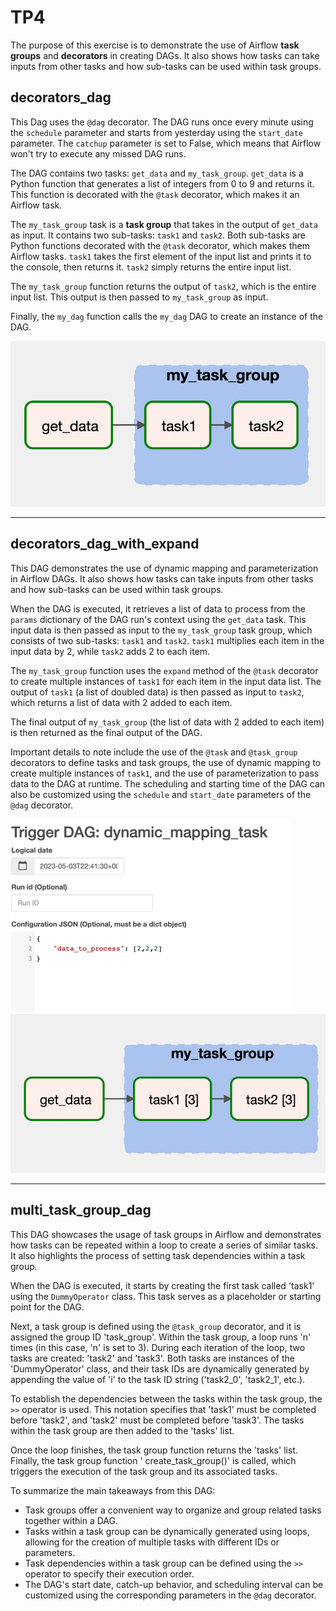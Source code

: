 # TP4

The purpose of this exercise is to demonstrate the use of Airflow **task groups** and **decorators** in creating DAGs.
It also shows how tasks can take inputs from other tasks and how sub-tasks can be used within task groups.

## decorators_dag

This Dag uses the `@dag` decorator. The DAG runs once
every minute using the `schedule` parameter and starts from yesterday using the `start_date` parameter. The `catchup`
parameter is set to False, which means that Airflow won't try to execute any missed DAG runs.

The DAG contains two tasks: `get_data` and `my_task_group`. `get_data` is a Python function that generates a list of
integers from 0 to 9 and returns it. This function is decorated with the `@task` decorator, which makes it an Airflow
task.

The `my_task_group` task is a **task group** that takes in the output of `get_data` as input. It contains two
sub-tasks: `task1` and `task2`. Both sub-tasks are Python functions decorated with the `@task` decorator, which makes
them Airflow tasks. `task1` takes the first element of the input list and prints it to the console, then returns
it. `task2` simply returns the entire input list.

The `my_task_group` function returns the output of `task2`, which is the entire input list. This output is then passed
to `my_task_group` as input.

Finally, the `my_dag` function calls the `my_dag` DAG to create an instance of the DAG.

![img.png](images/img.png)

---

## decorators_dag_with_expand

This DAG demonstrates the use of dynamic mapping and parameterization in Airflow DAGs. It also shows how tasks can take
inputs from other tasks and how sub-tasks can be used within task groups.

When the DAG is executed, it retrieves a list of data to process from the `params` dictionary of the DAG run's context
using the `get_data` task. This input data is then passed as input to the `my_task_group` task group, which consists of
two sub-tasks: `task1` and `task2`. `task1` multiplies each item in the input data by 2, while `task2` adds 2 to each
item.

The `my_task_group` function uses the `expand` method of the `@task` decorator to create multiple instances of `task1`
for each item in the input data list. The output of `task1` (a list of doubled data) is then passed as input to `task2`,
which returns a list of data with 2 added to each item.

The final output of `my_task_group` (the list of data with 2 added to each item) is then returned as the final output of
the DAG.

Important details to note include the use of the `@task` and `@task_group` decorators to define tasks and task groups,
the use of dynamic mapping to create multiple instances of `task1`, and the use of parameterization to pass data to the
DAG at runtime. The scheduling and starting time of the DAG can also be customized using the `schedule` and `start_date`
parameters of the `@dag` decorator.

![img_1.png](images/img_1.png)
![img_2.png](images/img_2.png)

---

## multi_task_group_dag

This DAG showcases the usage of task groups in Airflow and demonstrates how tasks can be repeated within a loop to
create a series of similar tasks. It also highlights the process of setting task dependencies within a task group.

When the DAG is executed, it starts by creating the first task called 'task1' using the `DummyOperator` class. This task
serves as a placeholder or starting point for the DAG.

Next, a task group is defined using the `@task_group` decorator, and it is assigned the group ID 'task_group'. Within
the task group, a loop runs 'n' times (in this case, 'n' is set to 3). During each iteration of the loop, two tasks are
created: 'task2' and 'task3'. Both tasks are instances of the 'DummyOperator' class, and their task IDs are dynamically
generated by appending the value of 'i' to the task ID string ('task2_0', 'task2_1', etc.).

To establish the dependencies between the tasks within the task group, the `>>` operator is used. This notation
specifies that 'task1' must be completed before 'task2', and 'task2' must be completed before 'task3'. The tasks within
the task group are then added to the 'tasks' list.

Once the loop finishes, the task group function returns the 'tasks' list. Finally, the task group function '
create_task_group()' is called, which triggers the execution of the task group and its associated tasks.

To summarize the main takeaways from this DAG:

- Task groups offer a convenient way to organize and group related tasks together within a DAG.
- Tasks within a task group can be dynamically generated using loops, allowing for the creation of multiple tasks with
  different IDs or parameters.
- Task dependencies within a task group can be defined using the `>>` operator to specify their execution order.
- The DAG's start date, catch-up behavior, and scheduling interval can be customized using the corresponding parameters
  in the `@dag` decorator.
